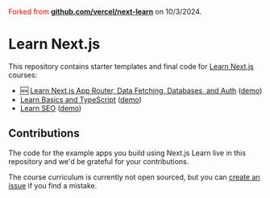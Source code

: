 <span style="color:red;">Forked from **[github.com/vercel/next-learn](https://github.com/vercel/next-learn)**</span> on 10/3/2024.

# Learn Next.js

This repository contains starter templates and final code for [Learn Next.js](https://nextjs.org/learn) courses:

- 🆕 [Learn Next.js App Router, Data Fetching, Databases, and Auth](https://nextjs.org/learn) ([demo](https://next-learn-dashboard.vercel.sh))
- [Learn Basics and TypeScript](https://nextjs.org/learn-pages-router/basics/create-nextjs-app) ([demo](https://next-learn-starter.vercel.app))
- [Learn SEO](https://nextjs.org/learn-pages-router/seo/introduction-to-seo) ([demo](https://next-seo-starter.vercel.app))

## Contributions

The code for the example apps you build using Next.js Learn live in this repository and we'd be grateful for your contributions.

The course curriculum is currently not open sourced, but you can [create an issue](https://github.com/vercel/next-learn/issues/new) if you find a mistake.

